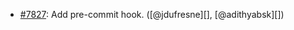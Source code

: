 * [#7827](https://github.com/rubocop-hq/rubocop/pull/7827): Add pre-commit hook. ([@jdufresne][], [@adithyabsk][])
